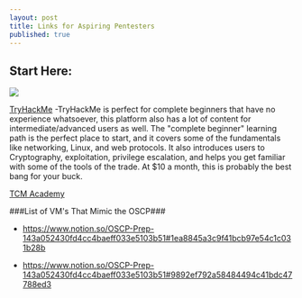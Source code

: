 ```yaml
---
layout: post
title: Links for Aspiring Pentesters
published: true
---
```

## Start Here:

![]({{site.baseurl}}/images/babyhacker.png)

[TryHackMe](tryhackme.com/)
-TryHackMe is perfect for complete beginners that have no experience whatsoever, this platform also has a lot of content for intermediate/advanced users as well. The "complete beginner" learning path is the perfect place to start, and it covers some of the fundamentals like networking, Linux, and web protocols. It also introduces users to Cryptography, exploitation, privilege escalation, and helps you get familiar with some of the tools of the trade. At $10 a month, this is probably the best bang for your buck.

[TCM Academy](https://academy.tcm-sec.com/)


###List of VM's That Mimic the OSCP###
- https://www.notion.so/OSCP-Prep-143a052430fd4cc4baeff033e5103b51#1ea8845a3c9f41bcb97e54c1c031b28b


- https://www.notion.so/OSCP-Prep-143a052430fd4cc4baeff033e5103b51#9892ef792a58484494c41bdc47788ed3
